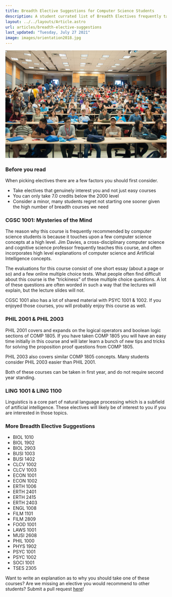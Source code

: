```yaml
---
title: Breadth Elective Suggestions for Computer Science Students
description: A student currated list of Breadth Electives frequently taken by Computer Science Students.
layout: ../../layouts/Article.astro
url: articles/breadth-elective-suggestions
last_updated: "Tuesday, July 27 2021"
image: images/orientation2018.jpg
---
```


![Image](/images/orientation2018.jpg)

### Before you read

When picking electives there are a few factors you should first consider.

- Take electives that genuinely interest you and not just easy courses
- You can only take 7.0 credits below the 2000 level
- Consider a minor, many students regret not starting one sooner given the high number of breadth courses we need

### CGSC 1001: Mysteries of the Mind

The reason why this course is frequently recommended by computer science students is because it touches upon a few computer science concepts at a high level. Jim Davies, a cross-disciplinary computer science and cognitive science professor frequently teaches this course, and often incorporates high level explanations of computer science and Artificial Intelligence concepts.

The evaluations for this course consist of one short essay (about a page or so) and a few online multiple choice tests. What people often find difficult about this course is the “trickiness” of these multiple choice questions. A lot of these questions are often worded in such a way that the lectures will explain, but the lecture slides will not.

CGSC 1001 also has a lot of shared material with PSYC 1001 & 1002. If you enjoyed those courses, you will probably enjoy this course as well.

### PHIL 2001 & PHIL 2003

PHIL 2001 covers and expands on the logical operators and boolean logic sections of COMP 1805. If you have taken COMP 1805 you will have an easy time initially in this course and will later learn a bunch of new tips and tricks for solving the proposition proof questions from COMP 1805.

PHIL 2003 also covers similar COMP 1805 concepts. Many students consider PHIL 2003 easier than PHIL 2001.

Both of these courses can be taken in first year, and do not require second year standing.

### LING 1001 & LING 1100

Linguistics is a core part of natural language processing which is a subfield of artificial intelligence. These electives will likely be of interest to you if you are interested in those topics.

### More Breadth Elective Suggestions

- BIOL 1010
- BIOL 1902
- BIOL 2903
- BUSI 1003
- BUSI 1402
- CLCV 1002
- CLCV 1003
- ECON 1001
- ECON 1002
- ERTH 1006
- ERTH 2401
- ERTH 2415
- ERTH 2403
- ENGL 1008
- FILM 1101
- FILM 2809
- FOOD 1001
- LAWS 1001
- MUSI 2608
- PHIL 1000
- PHYS 1902
- PSYC 1001
- PSYC 1002
- SOCI 1001
- TSES 2305

Want to write an explanation as to why you should take one of these courses? Are we missing an elective you would recommend to other students? Submit a pull request [here](https://github.com/CarletonComputerScienceSociety/courses-project/blob/master/content/articles/elective-suggestions.md)!
